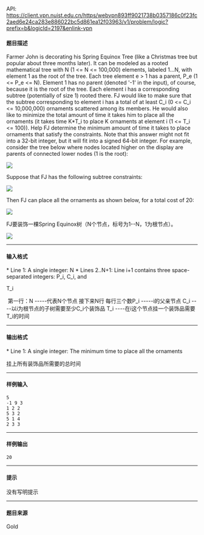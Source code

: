 API: https://client.vpn.nuist.edu.cn/https/webvpn893ff9021738b0357186c0f23fc2aed6e24ca283e886022bc5d861ea12f03963/v1/problem/logic?prefix=b&logicId=2197&enlink-vpn

#### 题目描述

Farmer John is decorating his Spring Equinox Tree (like a Christmas tree but popular about three months later). It can be modeled as a rooted mathematical tree with N (1 <= N <= 100,000) elements, labeled 1...N, with element 1 as the root of the tree. Each tree element e > 1 has a parent, P\_e (1 <= P\_e <= N). Element 1 has no parent (denoted '-1' in the input), of course, because it is the root of the tree. Each element i has a corresponding subtree (potentially of size 1) rooted there. FJ would like to make sure that the subtree corresponding to element i has a total of at least C\_i (0 <= C\_i <= 10,000,000) ornaments scattered among its members. He would also like to minimize the total amount of time it takes him to place all the ornaments (it takes time K\*T\_i to place K ornaments at element i (1 <= T\_i <= 100)). Help FJ determine the minimum amount of time it takes to place ornaments that satisfy the constraints. Note that this answer might not fit into a 32-bit integer, but it will fit into a signed 64-bit integer. For example, consider the tree below where nodes located higher on the display are parents of connected lower nodes (1 is the root):

![](../file/2197_0.jpg)

Suppose that FJ has the following subtree constraints:

![](../file/2197_1.jpg)

Then FJ can place all the ornaments as shown below, for a total cost of 20:

![](../file/2197_2.jpg)

FJ要装饰一棵Spring Equinox树（N个节点，标号为1--N，1为根节点）。 

![](../file/2197_3.jpg)

---

#### 输入格式

\* Line 1: A single integer: N \* Lines 2..N+1: Line i+1 contains three space-separated integers: P\_i, C\_i, and

T\_i

 第一行：N -----代表N个节点 接下来N行 每行三个数P\_i -----i的父亲节点 C\_i ----以i为根节点的子树需要至少C\_i个装饰品 T\_i ----在i这个节点挂一个装饰品需要T\_i的时间 

---

#### 输出格式

\* Line 1: A single integer: The minimum time to place all the ornaments

挂上所有装饰品所需要的总时间

---

#### 样例输入
```
5
-1 9 3
1 2 2
5 3 2
5 1 4
2 3 3

```

---

#### 样例输出
```
20

```

---

#### 提示

没有写明提示

---

#### 题目来源

Gold